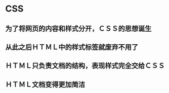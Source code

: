 # CSS
## 为了将网页的内容和样式分开，ＣＳＳ的思想诞生
## 从此之后ＨＴＭＬ中的样式标签就废弃不用了
## ＨＴＭＬ只负责文档的结构，表现样式完全交给ＣＳＳ
## ＨＴＭＬ文档变得更加简洁
